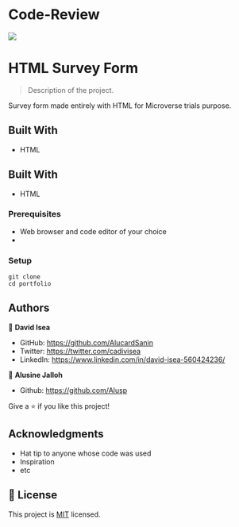 # Code-Review

![](https://img.shields.io/badge/Microverse-blueviolet)


# HTML Survey Form

> Description of the project.

Survey form made entirely with HTML for Microverse trials purpose.

## Built With

- HTML

## Built With

- HTML

### Prerequisites
 - Web browser and code editor of your choice
 - 
### Setup
~~~
git clone 
cd portfolio
~~~


## Authors

👤 **David Isea**

- GitHub: https://github.com/AlucardSanin
- Twitter: https://twitter.com/cadivisea
- LinkedIn: https://www.linkedin.com/in/david-isea-560424236/


👤 **Alusine Jalloh**

 - Github: https://github.com/Alusp
 
Give a ⭐️ if you like this project!

## Acknowledgments

- Hat tip to anyone whose code was used
- Inspiration
- etc

## 📝 License

This project is [MIT](./MIT.md) licensed.
